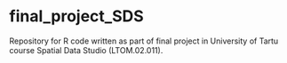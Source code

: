 # final_project_SDS
Repository for R code written as part of final project in University of Tartu course Spatial Data Studio (LTOM.02.011).
